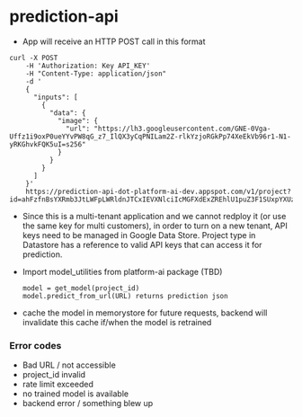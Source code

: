 # prediction-api

- App will receive an HTTP POST call in this format

```
curl -X POST
    -H 'Authorization: Key API_KEY'
    -H "Content-Type: application/json"
    -d '
    {
      "inputs": [
        {
          "data": {
            "image": {
              "url": "https://lh3.googleusercontent.com/GNE-0Vga-Uffz1i9oxP0ueYYvPW8qG_z7_IlQX3yCqPNILam2Z-rlkYzjoRGkPp74XeEkVb96r1-N1-yRKGhvkFQK5uI=s256"
            }
          }
        }
      ]
    }'
    https://prediction-api-dot-platform-ai-dev.appspot.com/v1/project?id=ahFzfnBsYXRmb3JtLWFpLWRldnJTCxIEVXNlciIcMGFXdExZREhlU1puZ3F1SUxpYXUzQ0NFQ1FFMgwLEgdQcm9qZWN0IiA2MmEwMjYyYjNiYTI0NDA4OGNlYTgyYjg0MTQ1MDg3Mww
```
- Since this is a multi-tenant application and we cannot redploy it (or use the same key for multi customers), in order to turn on a new tenant, API keys need to be managed in Google Data Store. Project type in Datastore has a reference to valid API keys that can access it for prediction.
- Import model_utilities from platform-ai package (TBD)

    `model = get_model(project_id)`  
    `model.predict_from_url(URL) returns prediction json`
    
- cache the model in memorystore for future requests, backend will invalidate this cache if/when the model is retrained

### Error codes

- Bad URL / not accessible
- project_id invalid
- rate limit exceeded
- no trained model is available
- backend error / something blew up
